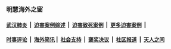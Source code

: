 
### 明慧海外之窗

####  [武汉肺炎](indexes/365.md?t=01031500) &nbsp;|&nbsp;  [迫害案例综述](indexes/328.md?t=01031500) &nbsp;|&nbsp; [迫害致死案例](indexes/277.md?t=01031500)  &nbsp;|&nbsp; [更多迫害案例](indexes/81.md?t=01031500)  &nbsp;|&nbsp; 
####  [时事评论](indexes/251.md?t=01031500) &nbsp;|&nbsp; [海外简讯](indexes/245.md?t=01031500)&nbsp;|&nbsp;  [社会支持](indexes/140.md?t=01031500) &nbsp;|&nbsp; [褒奖决议](indexes/282.md?t=01031500) &nbsp;|&nbsp; [社区报道](indexes/91.md?t=01031500)  &nbsp;|&nbsp; [天人之间](indexes/78.md?t=01031500) 

